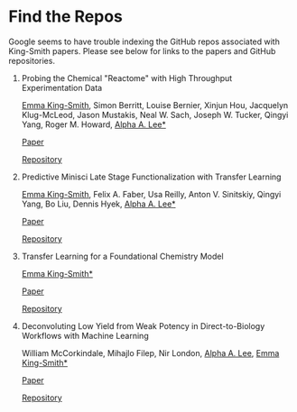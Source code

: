 # Find the Repos
Google seems to have trouble indexing the GitHub repos associated with King-Smith papers. Please see below for links to the papers and GitHub repositories.

1. Probing the Chemical "Reactome" with High Throughput Experimentation Data

   [Emma King-Smith](https://www.wolfson.cam.ac.uk/people/dr-emma-king-smith), Simon Berritt, Louise Bernier, Xinjun Hou, Jacquelyn Klug-McLeod, Jason Mustakis, Neal W. Sach, Joseph W. Tucker, Qingyi Yang, Roger M. Howard, [Alpha A. Lee*](https://www.alpha-lee.com/)

   [Paper](https://www.nature.com/articles/s41557-023-01393-w)
   
   [Repository](https://github.com/emmaking-smith/HiTEA)

2. Predictive Minisci Late Stage Functionalization with Transfer Learning

   [Emma King-Smith](https://www.wolfson.cam.ac.uk/people/dr-emma-king-smith), Felix A. Faber, Usa Reilly, Anton V. Sinitskiy, Qingyi Yang, Bo Liu, Dennis Hyek, [Alpha A. Lee*](https://www.alpha-lee.com/) 
   
   [Paper](https://www.nature.com/articles/s41467-023-42145-1?fbclid=IwAR1RnBIirqNfBQUdKE__VOmHBt-yPwn4ilsaX4ZmxzTiBkfHDdR0p82_bX8)

   [Repository](https://github.com/emmaking-smith/SET_LSF_CODE)

3. Transfer Learning for a Foundational Chemistry Model

   [Emma King-Smith*](https://www.wolfson.cam.ac.uk/people/dr-emma-king-smith)

   [Paper](https://pubs.rsc.org/en/content/articlelanding/2023/sc/d3sc04928k)

   [Repository](https://github.com/emmaking-smith/Modular_Latent_Space)

4. Deconvoluting Low Yield from Weak Potency in Direct-to-Biology Workflows with Machine Learning

   William McCorkindale, Mihajlo Filep, Nir London, [Alpha A. Lee](https://www.alpha-lee.com/), [Emma King-Smith*](https://www.wolfson.cam.ac.uk/people/dr-emma-king-smith)

   [Paper](https://chemrxiv.org/engage/chemrxiv/article-details/657d93e0e9ebbb4db907254c)

   [Repository](https://gitlab.com/wjm41/noisyamides/)
   
